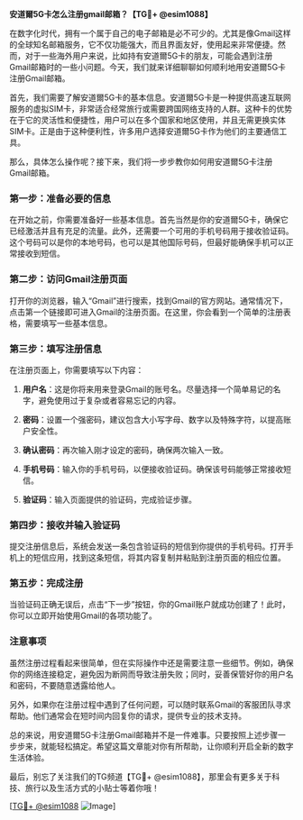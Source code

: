 **安道爾5G卡怎么注册gmail邮箱？【TG💪+ @esim1088】**

在数字化时代，拥有一个属于自己的电子邮箱是必不可少的。尤其是像Gmail这样的全球知名邮箱服务，它不仅功能强大，而且界面友好，使用起来非常便捷。然而，对于一些海外用户来说，比如持有安道爾5G卡的朋友，可能会遇到注册Gmail邮箱时的一些小问题。今天，我们就来详细聊聊如何顺利地用安道爾5G卡注册Gmail邮箱。

首先，我们需要了解安道爾5G卡的基本信息。安道爾5G卡是一种提供高速互联网服务的虚拟SIM卡，非常适合经常旅行或需要跨国网络支持的人群。这种卡的优势在于它的灵活性和便捷性，用户可以在多个国家和地区使用，并且无需更换实体SIM卡。正是由于这种便利性，许多用户选择安道爾5G卡作为他们的主要通信工具。

那么，具体怎么操作呢？接下来，我们将一步步教你如何用安道爾5G卡注册Gmail邮箱。

### 第一步：准备必要的信息

在开始之前，你需要准备好一些基本信息。首先当然是你的安道爾5G卡，确保它已经激活并且有充足的流量。此外，还需要一个可用的手机号码用于接收验证码。这个号码可以是你的本地号码，也可以是其他国际号码，但最好能确保手机可以正常接收到短信。

### 第二步：访问Gmail注册页面

打开你的浏览器，输入“Gmail”进行搜索，找到Gmail的官方网站。通常情况下，点击第一个链接即可进入Gmail的注册页面。在这里，你会看到一个简单的注册表格，需要填写一些基本信息。

### 第三步：填写注册信息

在注册页面上，你需要填写以下内容：

1. **用户名**：这是你将来用来登录Gmail的账号名。尽量选择一个简单易记的名字，避免使用过于复杂或者容易忘记的内容。
   
2. **密码**：设置一个强密码，建议包含大小写字母、数字以及特殊字符，以提高账户安全性。

3. **确认密码**：再次输入刚才设定的密码，确保两次输入一致。

4. **手机号码**：输入你的手机号码，以便接收验证码。确保该号码能够正常接收短信。

5. **验证码**：输入页面提供的验证码，完成验证步骤。

### 第四步：接收并输入验证码

提交注册信息后，系统会发送一条包含验证码的短信到你提供的手机号码。打开手机上的短信应用，找到这条短信，将其内容复制并粘贴到注册页面的相应位置。

### 第五步：完成注册

当验证码正确无误后，点击“下一步”按钮，你的Gmail账户就成功创建了！此时，你可以立即开始使用Gmail的各项功能了。

### 注意事项

虽然注册过程看起来很简单，但在实际操作中还是需要注意一些细节。例如，确保你的网络连接稳定，避免因为断网而导致注册失败；同时，妥善保管好你的用户名和密码，不要随意透露给他人。

另外，如果你在注册过程中遇到了任何问题，可以随时联系Gmail的客服团队寻求帮助。他们通常会在短时间内回复你的请求，提供专业的技术支持。

总的来说，用安道爾5G卡注册Gmail邮箱并不是一件难事。只要按照上述步骤一步步来，就能轻松搞定。希望这篇文章能对你有所帮助，让你顺利开启全新的数字生活体验。

最后，别忘了关注我们的TG频道【TG💪+ @esim1088】，那里会有更多关于科技、旅行以及生活方式的小贴士等着你哦！

[[TG💪+ @esim1088](https://t.me/s/esim1088) ![Image](https://i.postimg.cc/4NQfJmqS/Snipaste-2025-05-13-00-14-12.png)]